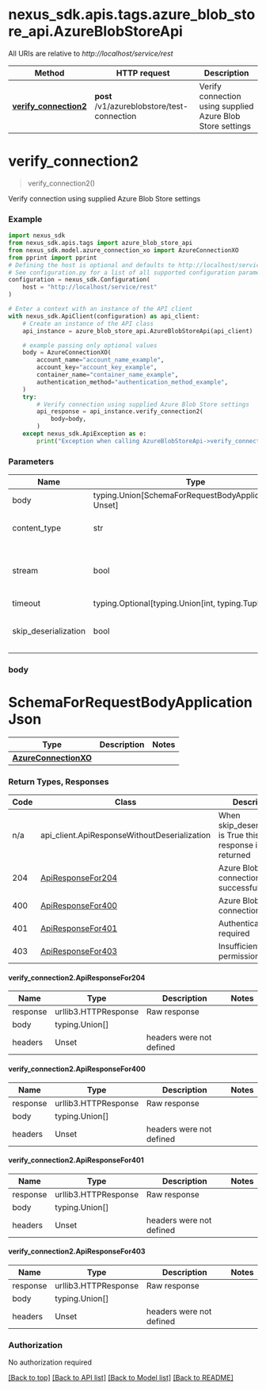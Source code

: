 <a id="__pageTop"></a>
# nexus_sdk.apis.tags.azure_blob_store_api.AzureBlobStoreApi

All URIs are relative to *http://localhost/service/rest*

Method | HTTP request | Description
------------- | ------------- | -------------
[**verify_connection2**](#verify_connection2) | **post** /v1/azureblobstore/test-connection | Verify connection using supplied Azure Blob Store settings

# **verify_connection2**
<a id="verify_connection2"></a>
> verify_connection2()

Verify connection using supplied Azure Blob Store settings

### Example

```python
import nexus_sdk
from nexus_sdk.apis.tags import azure_blob_store_api
from nexus_sdk.model.azure_connection_xo import AzureConnectionXO
from pprint import pprint
# Defining the host is optional and defaults to http://localhost/service/rest
# See configuration.py for a list of all supported configuration parameters.
configuration = nexus_sdk.Configuration(
    host = "http://localhost/service/rest"
)

# Enter a context with an instance of the API client
with nexus_sdk.ApiClient(configuration) as api_client:
    # Create an instance of the API class
    api_instance = azure_blob_store_api.AzureBlobStoreApi(api_client)

    # example passing only optional values
    body = AzureConnectionXO(
        account_name="account_name_example",
        account_key="account_key_example",
        container_name="container_name_example",
        authentication_method="authentication_method_example",
    )
    try:
        # Verify connection using supplied Azure Blob Store settings
        api_response = api_instance.verify_connection2(
            body=body,
        )
    except nexus_sdk.ApiException as e:
        print("Exception when calling AzureBlobStoreApi->verify_connection2: %s\n" % e)
```
### Parameters

Name | Type | Description  | Notes
------------- | ------------- | ------------- | -------------
body | typing.Union[SchemaForRequestBodyApplicationJson, Unset] | optional, default is unset |
content_type | str | optional, default is 'application/json' | Selects the schema and serialization of the request body
stream | bool | default is False | if True then the response.content will be streamed and loaded from a file like object. When downloading a file, set this to True to force the code to deserialize the content to a FileSchema file
timeout | typing.Optional[typing.Union[int, typing.Tuple]] | default is None | the timeout used by the rest client
skip_deserialization | bool | default is False | when True, headers and body will be unset and an instance of api_client.ApiResponseWithoutDeserialization will be returned

### body

# SchemaForRequestBodyApplicationJson
Type | Description  | Notes
------------- | ------------- | -------------
[**AzureConnectionXO**](../../models/AzureConnectionXO.md) |  | 


### Return Types, Responses

Code | Class | Description
------------- | ------------- | -------------
n/a | api_client.ApiResponseWithoutDeserialization | When skip_deserialization is True this response is returned
204 | [ApiResponseFor204](#verify_connection2.ApiResponseFor204) | Azure Blob Store connection was successful
400 | [ApiResponseFor400](#verify_connection2.ApiResponseFor400) | Azure Blob Store connection failed
401 | [ApiResponseFor401](#verify_connection2.ApiResponseFor401) | Authentication required
403 | [ApiResponseFor403](#verify_connection2.ApiResponseFor403) | Insufficient permissions

#### verify_connection2.ApiResponseFor204
Name | Type | Description  | Notes
------------- | ------------- | ------------- | -------------
response | urllib3.HTTPResponse | Raw response |
body | typing.Union[] |  |
headers | Unset | headers were not defined |

#### verify_connection2.ApiResponseFor400
Name | Type | Description  | Notes
------------- | ------------- | ------------- | -------------
response | urllib3.HTTPResponse | Raw response |
body | typing.Union[] |  |
headers | Unset | headers were not defined |

#### verify_connection2.ApiResponseFor401
Name | Type | Description  | Notes
------------- | ------------- | ------------- | -------------
response | urllib3.HTTPResponse | Raw response |
body | typing.Union[] |  |
headers | Unset | headers were not defined |

#### verify_connection2.ApiResponseFor403
Name | Type | Description  | Notes
------------- | ------------- | ------------- | -------------
response | urllib3.HTTPResponse | Raw response |
body | typing.Union[] |  |
headers | Unset | headers were not defined |

### Authorization

No authorization required

[[Back to top]](#__pageTop) [[Back to API list]](../../../README.md#documentation-for-api-endpoints) [[Back to Model list]](../../../README.md#documentation-for-models) [[Back to README]](../../../README.md)

